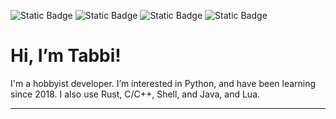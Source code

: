<span align='center'>![Static Badge](https://img.shields.io/badge/Discord-%40tabbifox-5865F2?logo=Discord&logoColor=%235865F2&link=discord.com%2Fusers%2F1122843694106681354)
![Static Badge](https://img.shields.io/badge/email-tabbifox%40proton.me-9A2BE2?style=flat-square&logo=protonmail&link=mailto%3Atabbifox%40proton.me)
![Static Badge](https://img.shields.io/badge/pronouns.page-violet?style=flat-square&logo=pronounsdotpage&color=violet&link=https%3A%2F%2Fen.pronouns.page%2F%40tabbifox)
![Static Badge](https://img.shields.io/badge/%F0%9F%92%97_Trans_rights_are-human_rights-AB7BFF?style=flat-square)</span>


#  Hi, I’m Tabbi!
I'm a hobbyist developer. 
I’m interested in Python, and have been learning since 2018.
I also use Rust, C/C++, Shell, and Java, and Lua.


---
 







